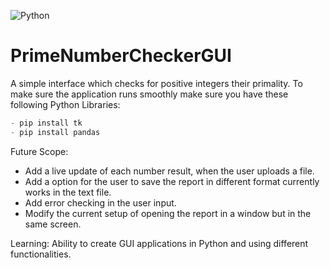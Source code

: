 ![Python](https://img.shields.io/badge/Python-3776AB?style=for-the-badge&logo=python&logoColor=white)


# PrimeNumberCheckerGUI
A simple interface which checks for positive integers their primality. 
To make sure the application runs smoothly make sure you have these following Python Libraries:

```py
- pip install tk
- pip install pandas
```

Future Scope:
* Add a live update of each number result, when the user uploads a file. 
* Add a option for the user to save the report in different format currently works in the text file. 
* Add error checking in the user input. 
* Modify the current setup of opening the report in a window but in the same screen. 

Learning: 
Ability to create GUI applications in Python and using different functionalities. 